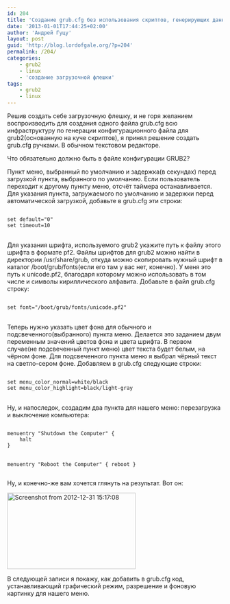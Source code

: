 ```yaml
---
id: 204
title: 'Создание grub.cfg без использования скриптов, генерирующих данный файл'
date: '2013-01-01T17:44:25+02:00'
author: 'Андрей Гуцу'
layout: post
guid: 'http://blog.lordofgale.org/?p=204'
permalink: /204/
categories:
    - grub2
    - linux
    - 'создание загрузочной флешки'
tags:
    - grub2
    - linux
---
```


<p>Решив создать себе загрузочную флешку, и не горя желанием воспроизводить для создания одного файла grub.cfg всю инфраструктуру по генерации конфигурационного файла для grub2(основанную на куче скриптов), я принял решение создать grub.cfg ручками. В обычном текстовом редакторе.</p>
<p>Что обязательно должно быть в файле конфигурации GRUB2?</p>
<p>Пункт меню, выбранный по умолчанию и задержка(в секундах) перед загрузкой пункта,  выбранного по умолчанию. Если пользователь переходит к другому пункту меню, отсчёт таймера останавливается. Для указания пункта, загружаемого по умолчанию и задержки перед автоматической загрузкой, добавьте в grub.cfg эти строки:</p>
<pre>
<code class="bash">
set default="0"
set timeout=10
</code>
</pre>
<p>Для указания шрифта, используемого grub2 укажите путь к файлу этого шрифта в формате pf2. Файлы шрифтов для grub2 можно найти в директории /usr/share/grub, откуда можно скопировать нужный шрифт в каталог /boot/grub/fonts(если его там у вас нет, конечно). У меня это путь к unicode.pf2, благодаря которому можно использовать в том числе и символы кириллического алфавита. Добавьте в файл grub.cfg строку:</p>
<pre>
<code class="bash">
set font="/boot/grub/fonts/unicode.pf2"
</code>
</pre>
<p>Теперь нужно указать цвет фона для обычного и подсвеченного(выбранного) пункта меню. Делается это заданием двум переменным значений цветов фона и цвета шрифта. В первом случае(не подсвеченный пункт меню) цвет текста будет белым, на чёрном фоне. Для подсвеченного пункта меню я выбрал чёрный текст на светло-сером фоне. Добавляем в grub.cfg следующие строки:</p>
<pre>
<code class="bash"> 
set menu_color_normal=white/black
set menu_color_highlight=black/light-gray
</code>
</pre>
<p>Ну, и напоследок, создадим два пункта для нашего меню: перезагрузка и выключение компьютера:</p>
<pre>
<code class="bash">
menuentry "Shutdown the Computer" {
    halt
}

menuentry "Reboot the Computer" {
    reboot
}
</code>
</pre>
<p>Ну, и конечно-же вам хочется глянуть на результат. Вот он:</p>
<a href="https://glowingsword.ru/wp-content/uploads/2013/01/Screenshot-from-2012-12-31-151708.png"><img src="https://glowingsword.ru/wp-content/uploads/2013/01/Screenshot-from-2012-12-31-151708-300x178.png" alt="Screenshot from 2012-12-31 15:17:08" width="300" height="178" class="aligncenter size-medium wp-image-205" /></a>
<p>В следующей записи я покажу, как добавить в grub.cfg код, устанавливающий графический режим, разрешение и фоновую картинку для нашего меню.</p>
